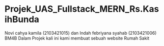 # Projek_UAS_Fullstack_MERN_Rs.KasihBunda
Novi cahya kamila (2103421015) dan Indah febriyana syahab (2103421006) BM4B
Dalam Projek kali ini kami membuat sebuah website Rumah Sakit
